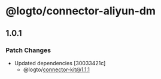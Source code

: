 # @logto/connector-aliyun-dm

## 1.0.1

### Patch Changes

- Updated dependencies [30033421c]
  - @logto/connector-kit@1.1.1
